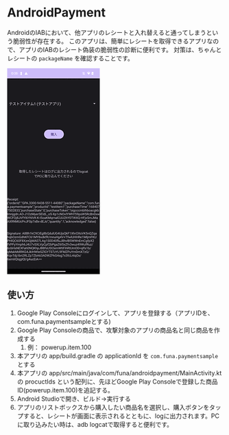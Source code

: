 # AndroidPayment

AndroidのIABにおいて、他アプリのレシートと入れ替えると通ってしまうという脆弱性が存在する。
このアプリは、簡単にレシートを取得できるアプリなので、アプリのIABのレシート偽装の脆弱性の診断に便利です。
対策は、ちゃんとレシートの `packageName` を確認することです。

![スクリーンショット](screenshot/screenshot.png)

## 使い方

1. Google Play Consoleにログインして、アプリを登録する（アプリIDを、com.funa.paymentsampleとする)
2. Google Play Consoleの商品で、攻撃対象のアプリの商品名と同じ商品を作成する
    1. 例： powerup.item.100
3. 本アプリの app/build.gradle の applicationId を `com.funa.paymentsample` とする
4. 本アプリの app/src/main/java/com/funa/androidpayment/MainActivity.kt の procuctIds という配列に、先ほどGoogle Play Consoleで登録した商品ID(powerup.item.100)を追記する。
5. Android Studioで開き、ビルド→実行する
6. アプリのリストボックスから購入したい商品名を選択し、購入ボタンをタップすると、レシートが画面に表示されるとともに、logに出力されます。PCに取り込みたい時は、adb logcatで取得すると便利です。


